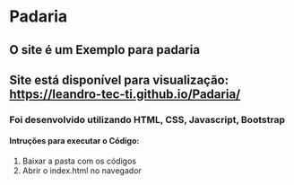 # Padaria
 
## O site é um Exemplo para padaria
## Site está disponível para visualização: https://leandro-tec-ti.github.io/Padaria/
### Foi desenvolvido utilizando HTML, CSS, Javascript, Bootstrap
#### Intruções para executar o Código:
1. Baixar a pasta com os códigos
2. Abrir o index.html no navegador
